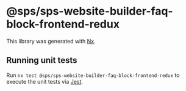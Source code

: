# @sps/sps-website-builder-faq-block-frontend-redux

This library was generated with [Nx](https://nx.dev).

## Running unit tests

Run `nx test @sps/sps-website-builder-faq-block-frontend-redux` to execute the unit tests via [Jest](https://jestjs.io).
